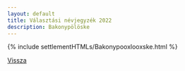 ```yaml
---
layout: default
title: Választási névjegyzék 2022
description: Bakonypölöske
---
```


{% include settlementHTMLs/Bakonypooxlooxske.html %}

[Vissza](./)